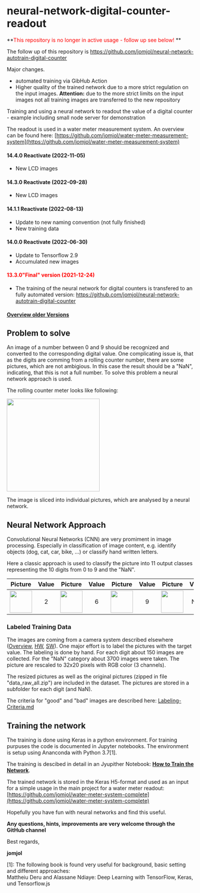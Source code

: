 # neural-network-digital-counter-readout

**<span style="color: red;">This repository is no longer in active usage - follow up see below!</span> **

The follow up of this repository is https://github.com/jomjol/neural-network-autotrain-digital-counter

Major changes.

* automated training via GibHub Action
* Higher quality of the trained network due to a more strict regulation on the input images.
  **Attention:** due to the more strict limits on the input images not all training images are transferred to the new repository



Training and using a neural network to readout the value of a digital counter - example including small node server for demonstration

The readout is used in a water meter measurement system. An overview can be found here: [https://github.com/jomjol/water-meter-measurement-system](https://github.com/jomjol/water-meter-measurement-system)





####  14.4.0 Reactivate (2022-11-05)

* New LCD images

####  14.3.0 Reactivate (2022-09-28)

* New LCD images

####  14.1.1 Reactivate (2022-08-13)

* Update to new naming convention (not fully finished)
* New training data

####  14.0.0 Reactivate (2022-06-30)

* Update to Tensorflow 2.9
* Accumulated new images

####  <span style="color: red;">13.3.0"Final" version (2021-12-24)</span> 

* The training of the neural network for digital counters is transfered to an fully automated version:
  https://github.com/jomjol/neural-network-autotrain-digital-counter




#### [Overview older Versions](Versions.md)

## Problem to solve

An image of a number between 0 and 9 should be recognized and converted to the corresponding digital value. One complicating issue is, that as the digits are comming from a rolling counter number, there are some pictures, which are not ambigious. In this case the result should be a "NaN", indicating, that this is not a full number.
To solve this problem a neural network approach is used.

The rolling counter meter looks like following:

<img src="./images/counter_complete.png" width="250">  

The image is sliced into individual pictures, which are analysed by a neural network.

## Neural Network Approach

Convolutional Neural Networks (CNN) are very promiment in image processing. Especially in classification of image content, e.g. identify objects (dog, cat, car, bike, ...) or classify hand written letters.

Here a classic approach is used to classify the picture into 11 output classes representing the 10 digits from 0 to 9 and the "NaN". 

| Picture        | Value           | Picture        | Value           | Picture        | Value           | Picture        | Value           |
| ------------- |:-------------:| ------------- |:-------------:|------------- |:-------------:| ------------- |:-------------:|
| <img src="./images/counter2.jpg" width="60"> | 2 | <img src="./images/counter6.jpg" width="60"> | 6 |<img src="./images/counter9.jpg" width="60"> | 9 | <img src="./images/counterNaN.jpg" width="60"> | NaN |


### Labeled Training Data

The images are coming from a camera system described elsewhere ([Overview](https://github.com/jomjol/water-meter-measurement-system), [HW](https://www.thingiverse.com/thing:3238162), [SW](https://github.com/jomjol/water-meter-picture-provider)). One major effort is to label the pictures with the target value. The labeling is done by hand. For each digit about 150 images are collected. For the "NaN" category about 3700 images were taken. The picture are rescaled to 32x20 pixels with RGB color (3 channels).

The resized pictures as well as the original pictures (zipped in file "data_raw_all.zip") are included in the dataset. The pictures are stored in a subfolder for each digit (and NaN).

The criteria for "good" and "bad" images are described here: [Labeling-Criteria.md](Labeling-Criteria.md)

## Training the network

The training is done using Keras in a python environment. For training purpuses the code is documented in Jupyter notebooks. The environment is setup using Ananconda with Python 3.7[1]. 

The training is descibed in detail in an Jyupither Notebook: **[How to Train the Network](Train_Network.md)**.

The trained network is stored in the Keras H5-format and used as an input for a simple usage in the main project for a water meter readout: [https://github.com/jomjol/water-meter-system-complete](https://github.com/jomjol/water-meter-system-complete)

Hopefully you have fun with neural networks and find this useful. 

**Any questions, hints, improvements are very welcome through the GitHub channel**

Best regards,

**jomjol**


[1]: The following book is found very useful for background, basic setting and different approaches:  
Mattheiu Deru and Alassane Ndiaye: Deep Learning with TensorFlow, Keras, und Tensorflow.js



